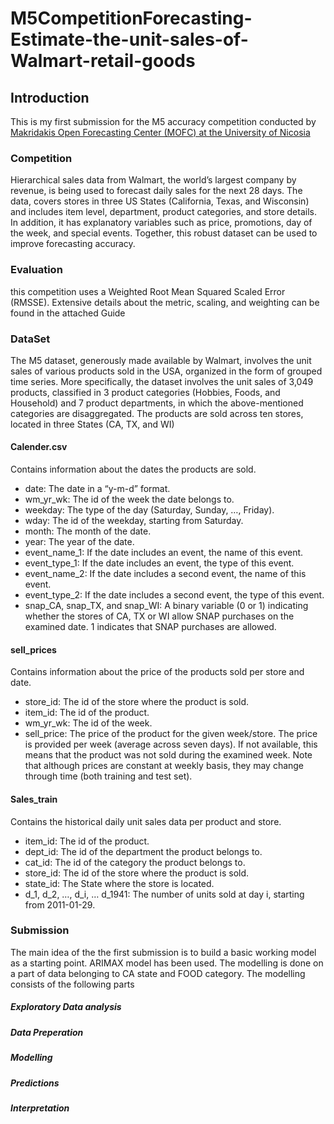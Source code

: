 # M5CompetitionForecasting-Estimate-the-unit-sales-of-Walmart-retail-goods

## Introduction
This is my first submission for the M5 accuracy competition conducted by [Makridakis Open Forecasting Center (MOFC) at the University of Nicosia](https://www.kaggle.com/c/m5-forecasting-accuracy)
### Competition
Hierarchical sales data from Walmart, the world’s largest company by revenue, is being used to forecast daily sales for the next 28 days. The data, covers stores in three US States (California, Texas, and Wisconsin) and includes item level, department, product categories, and store details. In addition, it has explanatory variables such as price, promotions, day of the week, and special events. Together, this robust dataset can be used to improve forecasting accuracy.
### Evaluation
this competition uses a Weighted Root Mean Squared Scaled Error (RMSSE). Extensive details about the metric, scaling, and weighting can be found in the attached Guide
### DataSet
The M5 dataset, generously made available by Walmart, involves the unit sales of various products sold in the USA, organized in the form of grouped time series. More specifically, the dataset involves the unit sales of 3,049 products, classified in 3 product categories (Hobbies, Foods, and Household) and 7 product departments, in which the above-mentioned categories are disaggregated.  The products are sold across ten stores, located in three States (CA, TX, and WI)
#### Calender.csv
Contains information about the dates the products are sold.
*	date: The date in a “y-m-d” format.
*	wm_yr_wk: The id of the week the date belongs to.
*	weekday: The type of the day (Saturday, Sunday, …, Friday).
*	wday: The id of the weekday, starting from Saturday.
*	month: The month of the date.
*	year: The year of the date.
*	event_name_1: If the date includes an event, the name of this event.
*	event_type_1: If the date includes an event, the type of this event.
*	event_name_2: If the date includes a second event, the name of this event.
*	event_type_2: If the date includes a second event, the type of this event.
*	snap_CA, snap_TX, and snap_WI: A binary variable (0 or 1) indicating whether the stores of CA, TX or WI allow SNAP  purchases on the examined date. 1 indicates that SNAP purchases are allowed.
#### sell_prices
Contains information about the price of the products sold per store and date.
*	store_id: The id of the store where the product is sold. 
*	item_id: The id of the product.
*	wm_yr_wk: The id of the week.
*	sell_price: The price of the product for the given week/store. The price is provided per week (average across seven days). If not available, this means that the product was not sold during the examined week. Note that although prices are constant at weekly basis, they may change through time (both training and test set).  
#### Sales_train
Contains the historical daily unit sales data per product and store.
*	item_id: The id of the product.
*	dept_id: The id of the department the product belongs to.
*	cat_id: The id of the category the product belongs to.
*	store_id: The id of the store where the product is sold.
*	state_id: The State where the store is located.
*	d_1, d_2, …, d_i, … d_1941: The number of units sold at day i, starting from 2011-01-29. 

### Submission
The main idea of the the first submission is to build a basic working model as a starting point. ARIMAX model has been used. The modelling is done on a part of data belonging to CA state and FOOD category. The modelling consists of the following parts
##### Exploratory Data analysis
##### Data Preperation
##### Modelling
##### Predictions
##### Interpretation

